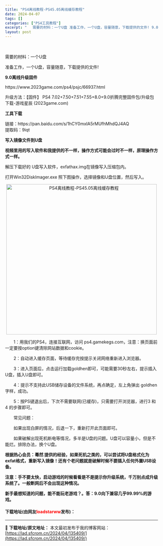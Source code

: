 ```yaml
---
title: "PS4离线教程-PS45.05离线缓存教程"
date: 2024-04-07
tags: []
categories: ["PS4工具教程"]
excerpt: "　 需要的材料：一个U盘 准备工作，一个U盘，容量随意，下载提供的文件! 9.0离线升级固件 https://www.2023game.com/ps4/psjc/66937.html 升级方法：【固件】 PS4 7.02+7.50+7.51+7.55+8.0+9.0折腾完整固件包/升级包下载-游戏星&hellip;"
layout: post
---
```


 <p>　</p> <p>需要的材料：一个U盘</p> <p>准备工作，一个U盘，容量随意，下载提供的文件!</p> <p><strong>9.0离线升级固件</strong></p> <p>https://www.2023game.com/ps4/psjc/66937.html</p> <p>升级方法：【固件】 PS4 7.02+7.50+7.51+7.55+8.0+9.0折腾完整固件包/升级包下载-游戏星辰 (2023game.com)</p> <p><strong>工具下载</strong></p> <p>链接：https://pan.baidu.com/s/1hCY0mxIA5rMUfhMhdQJ4AQ&nbsp;<br />提取码：9iqt&nbsp;</p> <p><strong>写入镜像文件到U盘</strong></p> <p><strong>视频里用的写入软件和我提供的不一样，操作方式可能会过时不一样，原理操作方式一样。</strong></p> <p>解压下载好的 U盘写入软件，exfathax.img在镜像写入压缩包内。</p> <p>打开Win32DiskImager.exe 照下图操作，选择镜像和U盘位置，然后写入。</p> <p align="center"><img align="" border="0" src="https://www.2023game.com/d/file/p/2022/12-30/03ce0f485af98968d75fd01b9c3d3d7c.png" width="496" alt="PS4离线教程-PS45.05离线缓存教程" /></p> <p>　　1：用我们的PS4，连接互联网，访问 ps4.gamekegs.com，注意：换页面前一定要按option键清除网站数据和cookie。</p> <p>　　2：自动进入缓存页面，等待缓存完按提示关闭网络重新进入浏览器。</p> <p>　　3：进入页面后，点击运行加载goldhen即可，可能需要30秒左右，提示插入U盘，插入U盘即可。</p> <p>　　4：提示不支持此USB储存设备的文件系统，再点确定，左上角弹出 goldhen 字样，成功。</p> <p>　　5：按PS键退出后，下次不需要联网(已缓存)，只需要打开浏览器，进行3 和 4 的步骤即可。</p> <p>　　常见问题：</p> <p>　　如果出现白屏的情况，后退一下，重新打开此页面即可。</p> <p>　　如果破解出现死机断电等情况，多半是U盘的问题。U盘可以容量小，但是不能烂。排除办法，换个U盘。</p> <p><strong>根据热心会员：蓦然 提供的经验，如果死机之类的，可以尝试将U盘格式化为exfat格式，重新写入镜像！还有个老问题就是破解时候不要插入任何外置USB设备。</strong></p> <p><strong>注意：手不要太快，启动游戏的时候看看是不是提示你升级系统，千万别点成升级系统了。一般断网后不会出现这种情况。</strong></p> <p><strong>新手最想知道的问题，能不能玩老游戏？。答：9.0向下兼容几乎99.99%的游戏。</strong></p> <p><h4>下载地址(由网友<font color="red">loadstarww</font>发布)：</h4></p> 

---
📖 **下载地址/原文地址：** 本文最初发布于我的博客网站：[https://lad.sfcrom.cn/2024/04/135409/](https://lad.sfcrom.cn/2024/04/135409/)
